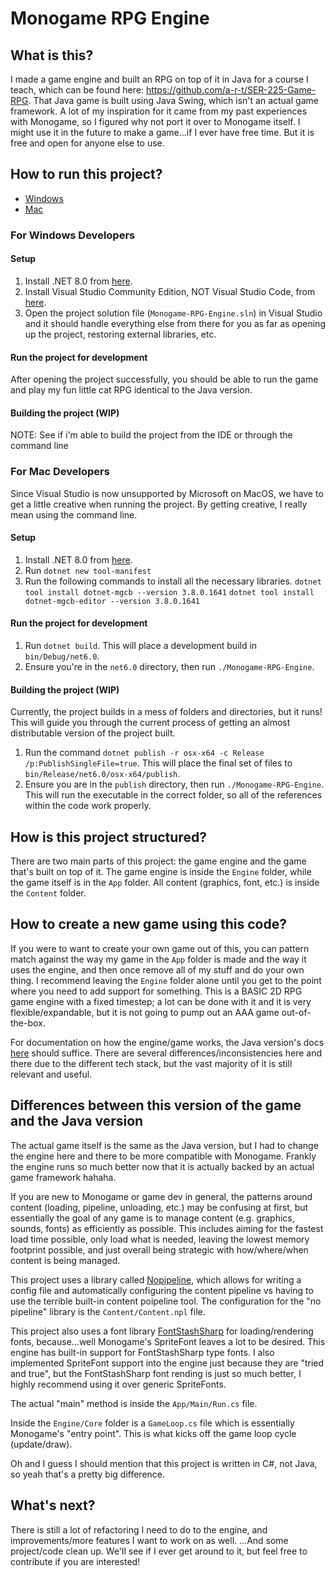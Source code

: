 # Monogame RPG Engine

## What is this?

I made a game engine and built an RPG on top of it in Java for a course I teach, which can be found here: https://github.com/a-r-t/SER-225-Game-RPG.
That Java game is built using Java Swing, which isn't an actual game framework.
A lot of my inspiration for it came from my past experiences with Monogame, so I figured why not port it over to Monogame itself.
I might use it in the future to make a game...if I ever have free time.
But it is free and open for anyone else to use.

## How to run this project?

* [Windows](#for-windows-developers)
* [Mac](#for-mac-developers)

### For Windows Developers

#### Setup

1. Install .NET 8.0 from [here](https://dotnet.microsoft.com/en-us/download).
2. Install Visual Studio Community Edition, NOT Visual Studio Code, from [here](https://visualstudio.microsoft.com/vs/).
3. Open the project solution file (`Monogame-RPG-Engine.sln`) in Visual Studio and it should handle everything else from there for you as far as opening up the project, restoring external libraries, etc.

#### Run the project for development

After opening the project successfully, you should be able to run the game and play my fun little cat RPG identical to the Java version.

#### Building the project (WIP)

NOTE: See if i'm able to build the project from the IDE or through the command line

### For Mac Developers

Since Visual Studio is now unsupported by Microsoft on MacOS, we have to get a little creative when running the project. By getting creative, I really mean using the command line.

#### Setup

1. Install .NET 8.0 from [here](https://dotnet.microsoft.com/en-us/download).
2. Run `dotnet new tool-manifest`
3. Run the following commands to install all the necessary libraries.
  `dotnet tool install dotnet-mgcb --version 3.8.0.1641`
  `dotnet tool install dotnet-mgcb-editor --version 3.8.0.1641`

#### Run the project for development

1. Run `dotnet build`. This will place a development build in `bin/Debug/net6.0`.
2. Ensure you're in the `net6.0` directory, then run `./Monogame-RPG-Engine`.

#### Building the project (WIP)

Currently, the project builds in a mess of folders and directories, but it runs! This will guide you through the current process of getting an almost distributable version of the project built.

1. Run the command `dotnet publish -r osx-x64 -c Release /p:PublishSingleFile=true`. This will place the final set of files to `bin/Release/net6.0/osx-x64/publish`.
2. Ensure you are in the `publish` directory, then run `./Monogame-RPG-Engine`. This will run the executable in the correct folder, so all of the references within the code work properly.

## How is this project structured?

There are two main parts of this project: the game engine and the game that's built on top of it.
The game engine is inside the `Engine` folder, while the game itself is in the `App` folder.
All content (graphics, font, etc.) is inside the `Content` folder.

## How to create a new game using this code?

If you were to want to create your own game out of this, you can pattern match against the way my game in the `App` folder is made and the way it uses the engine,
and then once remove all of my stuff and do your own thing.
I recommend leaving the `Engine` folder alone until you get to the point where you need to add support for something.
This is a BASIC 2D RPG game engine with a fixed timestep; a lot can be done with it and it is very flexible/expandable, but it is not going to pump out an AAA game out-of-the-box.

For documentation on how the engine/game works, the Java version's docs [here](https://a-r-t.github.io/SER-225-Game-RPG/) should suffice.
There are several differences/inconsistencies here and there due to the different tech stack, but the vast majority of it is still relevant and useful.

## Differences between this version of the game and the Java version

The actual game itself is the same as the Java version, but I had to change the engine here and there to be more compatible with Monogame.
Frankly the engine runs so much better now that it is actually backed by an actual game framework hahaha.

If you are new to Monogame or game dev in general, the patterns around content (loading, pipeline, unloading, etc.) may be confusing at first, but essentially the goal of any game is to manage content (e.g. graphics, sounds, fonts) as efficiently as possible.
This includes aiming for the fastest load time possible, only load what is needed, leaving the lowest memory footprint possible, and just overall being strategic with how/where/when content is being managed.

This project uses a library called [Nopipeline](https://github.com/Martenfur/Nopipeline), which allows for writing a config file and automatically configuring the content pipeline vs having to use the terrible built-in content poipeline tool.
The configuration for the "no pipeline" library is the `Content/Content.npl` file.

This project also uses a font library [FontStashSharp](https://github.com/FontStashSharp/FontStashSharp) for loading/rendering fonts, because...well Monogame's SpriteFont leaves a lot to be desired.
This engine has built-in support for FontStashSharp type fonts.
I also implemented SpriteFont support into the engine just because they are "tried and true", but the FontStashSharp font rending is just so much better, I highly recommend using it over generic SpriteFonts.

The actual "main" method is inside the `App/Main/Run.cs` file.

Inside the `Engine/Core` folder is a `GameLoop.cs` file which is essentially Monogame's "entry point".
This is what kicks off the game loop cycle (update/draw).

Oh and I guess I should mention that this project is written in C#, not Java, so yeah that's a pretty big difference.

## What's next?

There is still a lot of refactoring I need to do to the engine, and improvements/more features I want to work on as well.
...And some project/code clean up.
We'll see if I ever get around to it, but feel free to contribute if you are interested!